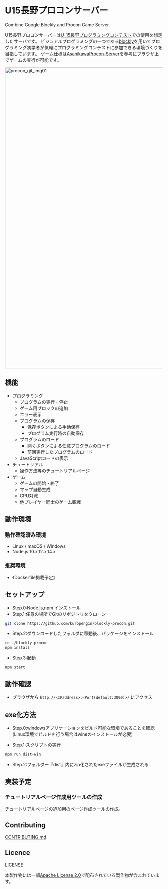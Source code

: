 # U15長野プロコンサーバー
Combine Google Blockly and Procon Game Server.

U15長野プロコンサーバーは[U-15長野プログラミングコンテスト](https://www.nagano-cci.or.jp/u15procon/)での使用を想定したサーバです。
ビジュアルプログラミングの一つである[blockly](https://github.com/google/blockly)を用いてプログラミング初学者が気軽にプログラミングコンテストに参加できる環境づくりを目指しています。
ゲーム仕様は[AsahikawaProcon-Server](https://github.com/hal1437/AsahikawaProcon-Server)を参考にブラウザ上でゲームの実行が可能です。

<img width="960" alt="procon_git_img01" src="https://user-images.githubusercontent.com/51484579/73644558-f6659280-46b8-11ea-956d-44511b02e9e1.png">

## 機能
- プログラミング
	- プログラムの実行・停止
	- ゲーム用ブロックの追加
	- エラー表示
	- プログラムの保存
		- 保存ボタンによる手動保存
		- プログラム実行時の自動保存
	- プログラムのロード
		- 開くボタンによる任意プログラムのロード
		- 前回実行したプログラムのロード
	- JavaScriptコードの表示
- チュートリアル
	- 操作方法等のチュートリアルページ
- ゲーム
    - ゲームの開始・終了
    - マップ自動生成
    - CPU対戦
    - 他プレイヤー同士のゲーム観戦

## 動作環境
### 動作確認済み環境
- Linux / macOS / Windows
- Node.js 10.x,12.x,14.x

### 推奨環境
- 《Dockerfile掲載予定》

## セットアップ
- Step.0:Node.js,npm インストール
- Step.1:任意の場所でGitのリポジトリをクローン
```bash
git clone https://github.com/kuropengin/blockly-procon.git 
```

- Step.2:ダウンロードしたフォルダに移動後、パッケージをインストール
```bash
cd ./blockly-procon
npm install
```

- Step.3:起動
```bash
npm start
```

## 動作確認
- ブラウザから `http://<IPaddress>:<Port(default:3000)>/` にアクセス

## exe化方法
- Step.0:windowsアプリケーションをビルド可能な環境であることを確認
(Linux環境でビルドを行う場合はwineのインストールが必要)

- Step.1:スクリプトの実行
```bash
npm run dist-win
```

- Step.2:フォルダー『dist』内にzip化されたexeファイルが生成される

## 実装予定

### チュートリアルページ作成用ツールの作成
チュートリアルページの追加用のページ作成ツールの作成。


## Contributing
[CONTRIBUTING.md](.github/CONTRIBUTING.md)

## Licence
[LICENSE](.github/LICENSE)

本製作物には一部[Apache License 2.0](.github/ApacheLicense)で配布されている製作物が含まれています。